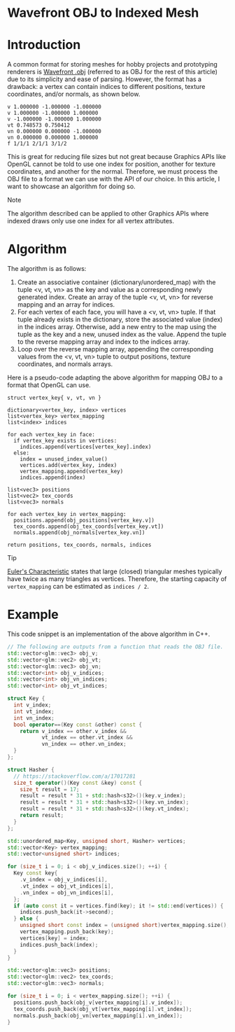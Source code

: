 # Wavefront OBJ to Indexed Mesh

# Introduction

A common format for storing meshes for hobby projects and prototyping renderers is [Wavefront .obj](https://en.wikipedia.org/wiki/Wavefront_.obj_file) (referred to as OBJ for the rest of this article) due to its simplicity and ease of parsing. However, the format has a drawback: a vertex can contain indices to different positions, texture coordinates, and/or normals, as shown below.

```
v 1.000000 -1.000000 -1.000000
v 1.000000 -1.000000 1.000000
v -1.000000 -1.000000 1.000000
vt 0.748573 0.750412
vn 0.000000 0.000000 -1.000000
vn 0.000000 0.000000 1.000000
f 1/1/1 2/1/1 3/1/2
```

This is great for reducing file sizes but not great because Graphics APIs like OpenGL cannot be told to use one index for position, another for texture coordinates, and another for the normal. Therefore, we must process the OBJ file to a format we can use with the API of our choice. In this article, I want to showcase an algorithm for doing so.

> [!NOTE]
> The algorithm described can be applied to other Graphics APIs where indexed draws only use one index for all vertex attributes.

# Algorithm

The algorithm is as follows:

1. Create an associative container (dictionary/unordered_map) with the tuple <v, vt, vn> as the key and value as a corresponding newly generated index. Create an array of the tuple <v, vt, vn> for reverse mapping and an array for indices.
2. For each vertex of each face, you will have a <v, vt, vn> tuple. If that tuple already exists in the dictionary, store the associated value (index) in the indices array. Otherwise, add a new entry to the map using the tuple as the key and a new, unused index as the value. Append the tuple to the reverse mapping array and index to the indices array.
3. Loop over the reverse mapping array, appending the corresponding values from the <v, vt, vn> tuple to output positions, texture coordinates, and normals arrays.

Here is a pseudo-code adapting the above algorithm for mapping OBJ to a format that OpenGL can use.

```
struct vertex_key{ v, vt, vn }

dictionary<vertex_key, index> vertices
list<vertex_key> vertex_mapping
list<index> indices

for each vertex_key in face:
  if vertex_key exists in vertices:
    indices.append(vertices[vertex_key].index)
  else:
    index = unused_index_value()
    vertices.add(vertex_key, index)
    vertex_mapping.append(vertex_key)
    indices.append(index)

list<vec3> positions
list<vec2> tex_coords
list<vec3> normals

for each vertex_key in vertex_mapping:
  positions.append(obj_positions[vertex_key.v])
  tex_coords.append(obj_tex_coords[vertex_key.vt])
  normals.append(obj_normals[vertex_key.vn])

return positions, tex_coords, normals, indices
```

> [!TIP]
> [Euler's Characteristic](https://en.wikipedia.org/wiki/Euler_characteristic) states that large (closed) triangular meshes typically have twice as many triangles as vertices. Therefore, the starting capacity of `vertex_mapping` can be estimated as `indices / 2`.

# Example

This code snippet is an implementation of the above algorithm in C++.

```cpp
// The following are outputs from a function that reads the OBJ file.
std::vector<glm::vec3> obj_v;
std::vector<glm::vec2> obj_vt;
std::vector<glm::vec3> obj_vn;
std::vector<int> obj_v_indices;
std::vector<int> obj_vn_indices;
std::vector<int> obj_vt_indices;

struct Key {
  int v_index;
  int vt_index;
  int vn_index;
  bool operator==(Key const &other) const {
    return v_index == other.v_index &&
           vt_index == other.vt_index &&
           vn_index == other.vn_index;
  }
};

struct Hasher {
  // https://stackoverflow.com/a/17017281
  size_t operator()(Key const &key) const {
    size_t result = 17;
    result = result * 31 + std::hash<s32>()(key.v_index);
    result = result * 31 + std::hash<s32>()(key.vn_index);
    result = result * 31 + std::hash<s32>()(key.vt_index);
    return result;
  }
};

std::unordered_map<Key, unsigned short, Hasher> vertices;
std::vector<Key> vertex_mapping;
std::vector<unsigned short> indices;

for (size_t i = 0; i < obj_v_indices.size(); ++i) {
  Key const key{
    .v_index = obj_v_indices[i],
    .vt_index = obj_vt_indices[i],
    .vn_index = obj_vn_indices[i],
  };
  if (auto const it = vertices.find(key); it != std::end(vertices)) {
    indices.push_back(it->second);
  } else {
    unsigned short const index = (unsigned short)vertex_mapping.size();
    vertex_mapping.push_back(key);
    vertices[key] = index;
    indices.push_back(index);
  }
}

std::vector<glm::vec3> positions;
std::vector<glm::vec2> tex_coords;
std::vector<glm::vec3> normals;

for (size_t i = 0; i < vertex_mapping.size(); ++i) {
  positions.push_back(obj_v[vertex_mapping[i].v_index]);
  tex_coords.push_back(obj_vt[vertex_mapping[i].vt_index]);
  normals.push_back(obj_vn[vertex_mapping[i].vn_index]);
}
```
